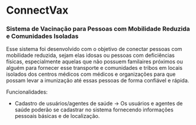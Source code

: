 # **ConnectVax**
### Sistema de Vacinação para Pessoas com Mobilidade Reduzida e Comunidades Isoladas

Esse sistema foi desenvolvido com o objetivo de conectar pessoas com mobilidade reduzida, sejam elas idosas ou pessoas com deficiências físicas, especialmente aquelas que não possuem familaires próximos ou alguém para fornecer esse transporte e comunidades e tribos em locais isolados dos centros médicos com médicos e organizações para que possam levar a imunização até essas pessoas de forma confiável e rápida.



Funcionalidades:

* Cadastro de usuários/agentes de saúde -> Os usuários e agentes de saúde poderão se cadastrar no sistema fornecendo informações pessoais básicas e de localização.
  
